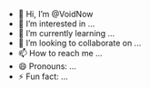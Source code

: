 - 👋 Hi, I’m @VoidNow
- 👀 I’m interested in ...
- 🌱 I’m currently learning ...
- 💞️ I’m looking to collaborate on ...
- 📫 How to reach me ...
- 😄 Pronouns: ...
- ⚡ Fun fact: ...

<!---
VoidNow/VoidNow is a ✨ special ✨ repository because its `README.md` (this file) appears on your GitHub profile.
You can click the Preview link to take a look at your changes.
--->
